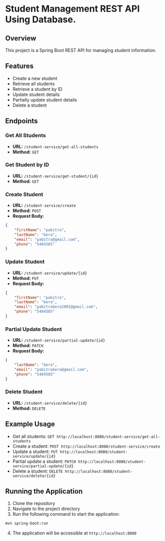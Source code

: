# Student Management REST API Using Database.

## Overview

This project is a Spring Boot REST API for managing student information.

## Features

- Create a new student
- Retrieve all students
- Retrieve a student by ID
- Update student details
- Partially update student details
- Delete a student

## Endpoints

### Get All Students

- **URL:** `/student-service/get-all-students`
- **Method:** `GET`

### Get Student by ID

- **URL:** `/student-service/get-student/{id}`
- **Method:** `GET`

### Create Student

- **URL:** `/student-service/create`
- **Method:** `POST`
- **Request Body:**

```json
{
    "firstName": "pabitra",
    "lastName": "bera",
    "email": "pabitra@gmail.com",
    "phone": "5484585"
}
```

### Update Student

- **URL:** `/student-service/update/{id}`
- **Method:** `PUT`
- **Request Body:**

```json
{
    "firstName": "pabitra",
    "lastName": "bera",
    "email": "pabitrabera2001@gmail.com",
    "phone": "5484585"
}
```

### Partial Update Student

- **URL:** `/student-service/partial-update/{id}`
- **Method:** `PATCH`
- **Request Body:**

```json
{
    "lastName": "bera",
    "email": "pabitrabera@gmail.com",
    "phone": "5484585"
}
```

### Delete Student

- **URL:** `/student-service/delete/{id}`
- **Method:** `DELETE`

## Example Usage

- Get all students: `GET http://localhost:8080/student-service/get-all-students`
- Create a student: `POST http://localhost:8080/student-service/create`
- Update a student: `PUT http://localhost:8080/student-service/update/{id}`
- Partial update a student: `PATCH http://localhost:8080/student-service/partial-update/{id}`
- Delete a student: `DELETE http://localhost:8080/student-service/delete/{id}`


## Running the Application

1. Clone the repository
2. Navigate to the project directory
3. Run the following command to start the application:

```sh
mvn spring-boot:run
```

4. The application will be accessible at `http://localhost:8080`
